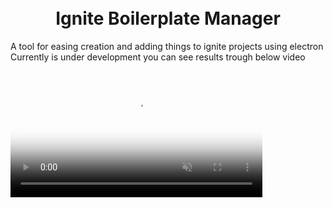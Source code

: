 <h1 align="center">
<br>
 Ignite Boilerplate Manager
 </br>
</h1>

A tool for easing creation and adding things to ignite projects using electron
Currently is under development you can see results trough below video

<video controls muted src="https://raw.githubusercontent.com/lvlrSajjad/ignite-boilerplate-manager/master/videoshot/ignite-manager.mp4" poster="poster.jpg" width="80%" ></video>
